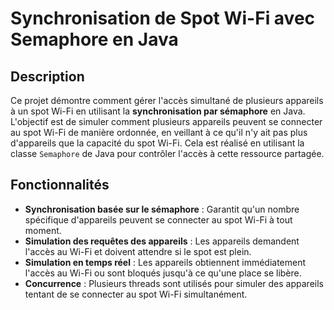 # Synchronisation de Spot Wi-Fi avec Semaphore en Java

## Description
Ce projet démontre comment gérer l'accès simultané de plusieurs appareils à un spot Wi-Fi en utilisant la **synchronisation par sémaphore** en Java. L'objectif est de simuler comment plusieurs appareils peuvent se connecter au spot Wi-Fi de manière ordonnée, en veillant à ce qu'il n'y ait pas plus d'appareils que la capacité du spot Wi-Fi. Cela est réalisé en utilisant la classe `Semaphore` de Java pour contrôler l'accès à cette ressource partagée.

## Fonctionnalités
- **Synchronisation basée sur le sémaphore** : Garantit qu'un nombre spécifique d'appareils peuvent se connecter au spot Wi-Fi à tout moment.
- **Simulation des requêtes des appareils** : Les appareils demandent l'accès au Wi-Fi et doivent attendre si le spot est plein.
- **Simulation en temps réel** : Les appareils obtiennent immédiatement l'accès au Wi-Fi ou sont bloqués jusqu'à ce qu'une place se libère.
- **Concurrence** : Plusieurs threads sont utilisés pour simuler des appareils tentant de se connecter au spot Wi-Fi simultanément.

